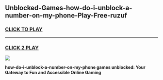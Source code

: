 
## Unblocked-Games-how-do-i-unblock-a-number-on-my-phone-Play-Free-ruzuf
<h3>
<a href="https://premium76.site?title=how-do-i-unblock-a-number-on-my-phone&ref=21A">CLICK TO PLAY</a></h3>
<hr>

<h3>
<a href="https://premium76.site?title=how-do-i-unblock-a-number-on-my-phone&ref=21A">CLICK 2 PLAY</a>
  
</h3>

<a href="https://premium76.site?title=how-do-i-unblock-a-number-on-my-phone&ref=21A"><img src="https://clearcache.store/games.png"></a>


**how-do-i-unblock-a-number-on-my-phone games unblocked: Your Gateway to Fun and Accessible Online Gaming**
